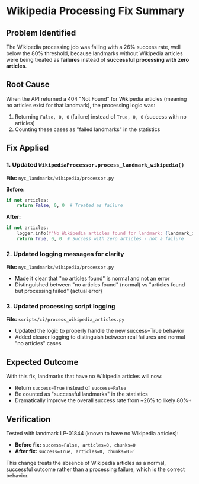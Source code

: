 # Wikipedia Processing Fix Summary

## Problem Identified
The Wikipedia processing job was failing with a 26% success rate, well below the 80% threshold, because landmarks without Wikipedia articles were being treated as **failures** instead of **successful processing with zero articles**.

## Root Cause
When the API returned a 404 "Not Found" for Wikipedia articles (meaning no articles exist for that landmark), the processing logic was:
1. Returning `False, 0, 0` (failure) instead of `True, 0, 0` (success with no articles)
2. Counting these cases as "failed landmarks" in the statistics

## Fix Applied

### 1. Updated `WikipediaProcessor.process_landmark_wikipedia()` 
**File:** `nyc_landmarks/wikipedia/processor.py`

**Before:**
```python
if not articles:
    return False, 0, 0  # Treated as failure
```

**After:**
```python
if not articles:
    logger.info(f"No Wikipedia articles found for landmark: {landmark_id} - this is not an error")
    return True, 0, 0  # Success with zero articles - not a failure
```

### 2. Updated logging messages for clarity
**File:** `nyc_landmarks/wikipedia/processor.py`

- Made it clear that "no articles found" is normal and not an error
- Distinguished between "no articles found" (normal) vs "articles found but processing failed" (actual error)

### 3. Updated processing script logging
**File:** `scripts/ci/process_wikipedia_articles.py`

- Updated the logic to properly handle the new success=True behavior
- Added clearer logging to distinguish between real failures and normal "no articles" cases

## Expected Outcome
With this fix, landmarks that have no Wikipedia articles will now:
- Return `success=True` instead of `success=False`
- Be counted as "successful landmarks" in the statistics
- Dramatically improve the overall success rate from ~26% to likely 80%+ 

## Verification
Tested with landmark LP-01844 (known to have no Wikipedia articles):
- **Before fix:** `success=False, articles=0, chunks=0`
- **After fix:** `success=True, articles=0, chunks=0` ✅

This change treats the absence of Wikipedia articles as a normal, successful outcome rather than a processing failure, which is the correct behavior.
